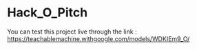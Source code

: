 # Hack_O_Pitch

You can test this project live through the link : 
https://teachablemachine.withgoogle.com/models/WDKIEm9_O/
